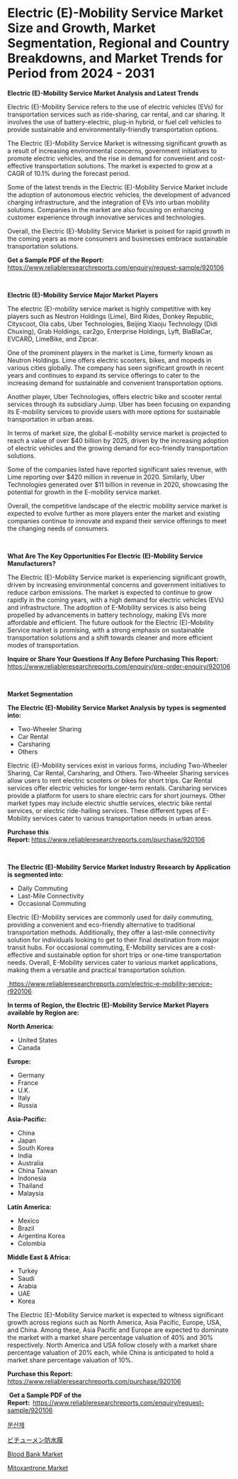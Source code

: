 <p><h1>Electric (E)-Mobility Service Market Size and Growth, Market Segmentation, Regional and Country Breakdowns, and Market Trends for Period from 2024 -  2031</h1></p><p><strong>Electric (E)-Mobility Service Market Analysis and Latest Trends</strong></p>
<p><p>Electric (E)-Mobility Service refers to the use of electric vehicles (EVs) for transportation services such as ride-sharing, car rental, and car sharing. It involves the use of battery-electric, plug-in hybrid, or fuel cell vehicles to provide sustainable and environmentally-friendly transportation options.</p><p>The Electric (E)-Mobility Service Market is witnessing significant growth as a result of increasing environmental concerns, government initiatives to promote electric vehicles, and the rise in demand for convenient and cost-effective transportation solutions. The market is expected to grow at a CAGR of 10.1% during the forecast period.</p><p>Some of the latest trends in the Electric (E)-Mobility Service Market include the adoption of autonomous electric vehicles, the development of advanced charging infrastructure, and the integration of EVs into urban mobility solutions. Companies in the market are also focusing on enhancing customer experience through innovative services and technologies.</p><p>Overall, the Electric (E)-Mobility Service Market is poised for rapid growth in the coming years as more consumers and businesses embrace sustainable transportation solutions.</p></p>
<p><strong>Get a Sample PDF of the Report:&nbsp;</strong> <a href="https://www.reliableresearchreports.com/enquiry/request-sample/920106">https://www.reliableresearchreports.com/enquiry/request-sample/920106</a></p>
<p>&nbsp;</p>
<p><strong>Electric (E)-Mobility Service Major Market Players</strong></p>
<p><p>The electric (E)-mobility service market is highly competitive with key players such as Neutron Holdings (Lime), Bird Rides, Donkey Republic, Cityscoot, Ola cabs, Uber Technologies, Beijing Xiaoju Technology (Didi Chuxing), Grab Holdings, car2go, Enterprise Holdings, Lyft, BlaBlaCar, EVCARD, LimeBike, and Zipcar.</p><p>One of the prominent players in the market is Lime, formerly known as Neutron Holdings. Lime offers electric scooters, bikes, and mopeds in various cities globally. The company has seen significant growth in recent years and continues to expand its service offerings to cater to the increasing demand for sustainable and convenient transportation options.</p><p>Another player, Uber Technologies, offers electric bike and scooter rental services through its subsidiary Jump. Uber has been focusing on expanding its E-mobility services to provide users with more options for sustainable transportation in urban areas.</p><p>In terms of market size, the global E-mobility service market is projected to reach a value of over $40 billion by 2025, driven by the increasing adoption of electric vehicles and the growing demand for eco-friendly transportation solutions.</p><p>Some of the companies listed have reported significant sales revenue, with Lime reporting over $420 million in revenue in 2020. Similarly, Uber Technologies generated over $11 billion in revenue in 2020, showcasing the potential for growth in the E-mobility service market.</p><p>Overall, the competitive landscape of the electric mobility service market is expected to evolve further as more players enter the market and existing companies continue to innovate and expand their service offerings to meet the changing needs of consumers.</p></p>
<p>&nbsp;</p>
<p><strong>What Are The Key Opportunities For Electric (E)-Mobility Service Manufacturers?</strong></p>
<p><p>The Electric (E)-Mobility Service market is experiencing significant growth, driven by increasing environmental concerns and government initiatives to reduce carbon emissions. The market is expected to continue to grow rapidly in the coming years, with a high demand for electric vehicles (EVs) and infrastructure. The adoption of E-Mobility services is also being propelled by advancements in battery technology, making EVs more affordable and efficient. The future outlook for the Electric (E)-Mobility Service market is promising, with a strong emphasis on sustainable transportation solutions and a shift towards cleaner and more efficient modes of transportation.</p></p>
<p><strong>Inquire or Share Your Questions If Any Before Purchasing This Report:</strong> <a href="https://www.reliableresearchreports.com/enquiry/pre-order-enquiry/920106">https://www.reliableresearchreports.com/enquiry/pre-order-enquiry/920106</a></p>
<p>&nbsp;</p>
<p><strong>Market Segmentation</strong></p>
<p><strong>The Electric (E)-Mobility Service Market Analysis by types is segmented into:</strong></p>
<p><ul><li>Two-Wheeler Sharing</li><li>Car Rental</li><li>Carsharing</li><li>Others</li></ul></p>
<p><p>Electric (E)-Mobility services exist in various forms, including Two-Wheeler Sharing, Car Rental, Carsharing, and Others. Two-Wheeler Sharing services allow users to rent electric scooters or bikes for short trips. Car Rental services offer electric vehicles for longer-term rentals. Carsharing services provide a platform for users to share electric cars for short journeys. Other market types may include electric shuttle services, electric bike rental services, or electric ride-hailing services. These different types of E-Mobility services cater to various transportation needs in urban areas.</p></p>
<p><strong>Purchase this Report:&nbsp;</strong><a href="https://www.reliableresearchreports.com/purchase/920106">https://www.reliableresearchreports.com/purchase/920106</a></p>
<p>&nbsp;</p>
<p><strong>The Electric (E)-Mobility Service Market Industry Research by Application is segmented into:</strong></p>
<p><ul><li>Daily Commuting</li><li>Last-Mile Connectivity</li><li>Occasional Commuting</li></ul></p>
<p><p>Electric (E)-Mobility services are commonly used for daily commuting, providing a convenient and eco-friendly alternative to traditional transportation methods. Additionally, they offer a last-mile connectivity solution for individuals looking to get to their final destination from major transit hubs. For occasional commuting, E-Mobility services are a cost-effective and sustainable option for short trips or one-time transportation needs. Overall, E-Mobility services cater to various market applications, making them a versatile and practical transportation solution.</p></p>
<p><a href="https://www.reliableresearchreports.com/electric-e-mobility-service-r920106">&nbsp;https://www.reliableresearchreports.com/electric-e-mobility-service-r920106</a></p>
<p><strong>In terms of Region, the Electric (E)-Mobility Service Market Players available by Region are:</strong></p>
<p>
    <p> <strong> North America: </strong>
        <ul>
            <li>United States</li>
            <li>Canada</li>
        </ul>
        </p> 
    <p> <strong> Europe: </strong>
        <ul>
            <li>Germany</li>
            <li>France</li>
            <li>U.K.</li>
            <li>Italy</li>
            <li>Russia</li>
        </ul>
        </p> 
    <p> <strong> Asia-Pacific: </strong>
        <ul>
            <li>China</li>
            <li>Japan</li>
            <li>South Korea</li>
            <li>India</li>
            <li>Australia</li>
            <li>China Taiwan</li>
            <li>Indonesia</li>
            <li>Thailand</li>
            <li>Malaysia</li>
        </ul>
        </p> 
    <p> <strong> Latin America: </strong>
        <ul>
            <li>Mexico</li>
            <li>Brazil</li>
            <li>Argentina Korea</li>
            <li>Colombia</li>
        </ul>
        </p> 
    <p> <strong> Middle East & Africa: </strong>
        <ul>
            <li>Turkey</li>
            <li>Saudi</li>
            <li>Arabia</li>
            <li>UAE</li>
            <li>Korea</li>
        </ul>
    </p>
    </p>
<p><p>The Electric (E)-Mobility Service market is expected to witness significant growth across regions such as North America, Asia Pacific, Europe, USA, and China. Among these, Asia Pacific and Europe are expected to dominate the market with a market share percentage valuation of 40% and 30% respectively. North America and USA follow closely with a market share percentage valuation of 20% each, while China is anticipated to hold a market share percentage valuation of 10%.</p></p>
<p><strong>Purchase this Report: </strong><a href="https://www.reliableresearchreports.com/purchase/920106">https://www.reliableresearchreports.com/purchase/920106</a></p>
<p>&nbsp;<strong>Get a Sample PDF of the Report:&nbsp;&nbsp;</strong><a href="https://www.reliableresearchreports.com/enquiry/request-sample/920106">https://www.reliableresearchreports.com/enquiry/request-sample/920106</a></p>
<p><strong></strong></p>
<p><p><a href="https://github.com/trmesnao7959541/Market-Research-Report-List-2/blob/main/388036159829.md">분산제</a></p><p><a href="https://github.com/tubbs463/Market-Research-Report-List-1/blob/main/877337361247.md">ビチューメン防水膜</a></p><p><a href="https://www.linkedin.com/pulse/blood-bank-market-report-reveals-latest-trends-growth-opportunities-ln14e">Blood Bank Market</a></p><p><a href="https://www.linkedin.com/pulse/mitoxantrone-market-trends-analysis-forecasted-period-2024-2031-qt7ze">Mitoxantrone Market</a></p></p>